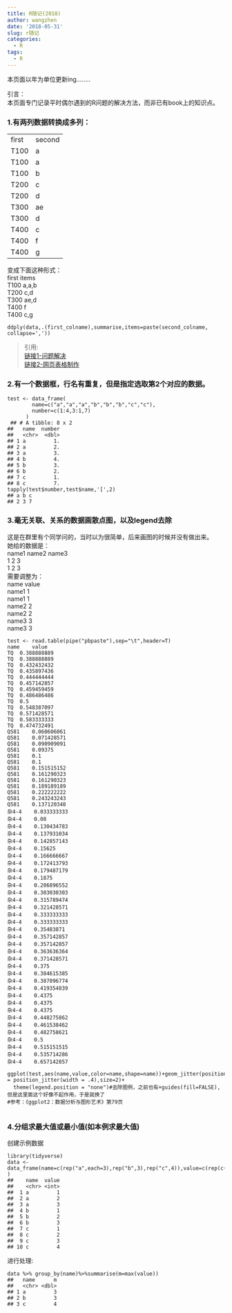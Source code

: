 ```yaml
---
title: R随记(2018)
author: wangzhen
date: '2018-05-31'
slug: r随记
categories:
  - R
tags:
  - R
---
```

本页面以年为单位更新ing........

引言：<br>
本页面专门记录平时偶尔遇到的R问题的解决方法，而非已有book上的知识点。

### 1.有两列数据转换成多列：
<table class="table table-bordered table-striped table-condensed">
   <tr>
      <td>first</td>
      <td>second</td>
   </tr>
   <tr>
      <td>T100 </td>
      <td>a</td>
   </tr>
   <tr>
      <td>T100 </td>
      <td>a</td>
   </tr>
   <tr>
      <td>T100 </td>
      <td>b</td>
   </tr>
   <tr>
      <td>T200 </td>
      <td>c</td>
   </tr>
   <tr>
      <td>T200 </td>
      <td>d</td>
   </tr>
   <tr>
      <td>T300 </td>
      <td>ae</td>
   </tr>
   <tr>
      <td>T300 </td>
      <td>d</td>
   </tr>
   <tr>
      <td>T400 </td>
      <td>c</td>
   </tr>
   <tr>
      <td>T400</td>
      <td>f</td>
   </tr>
   <tr>
      <td>T400 </td>
      <td>g</td>
   </tr>
</table>

变成下面这种形式：<br>
  first    items<br>
 T100     a,a,b<br>
 T200        c,d<br>
 T300      ae,d<br>
 T400         f<br>
 T400        c,g<br>

```{r}
ddply(data,.(first_colname),summarise,items=paste(second_colname,
collapse=','))
```
> 引用:<br>[链接1-问题解决](http://f.dataguru.cn/thread-249421-1-1.html)<br>
> [链接2-网页表格制作](http://www.ituring.com.cn/article/3452)

### 2.有一个数据框，行名有重复，但是指定选取第2个对应的数据。
```{r}
test <- data_frame(
        name=c("a","a","a","b","b","b","c","c"),
        number=c(1:4,3:1,7)
      )
 ## # A tibble: 8 x 2
##   name  number
##   <chr>  <dbl>
## 1 a         1.
## 2 a         2.
## 3 a         3.
## 4 b         4.
## 5 b         3.
## 6 b         2.
## 7 c         1.
## 8 c         7.   
tapply(test$number,test$name,'[',2)  
## a b c 
## 2 3 7
```

### 3.毫无关联、关系的数据画散点图，以及legend去除
这是在群里有个同学问的，当时以为很简单，后来画图的时候并没有做出来。<br>
她给的数据是：<br>
name1 name2 name3<br>
1     2     3<br>
1     2     3<br>
需要调整为：<br>
name   value<br>
name1   1<br>
name1   1<br>
name2   2<br>
name2   2<br>
name3   3<br>
name3   3<br>
```{r}
test <- read.table(pipe("pbpaste"),sep="\t",header=T)
name	value
TQ	0.388888889
TQ	0.388888889
TQ	0.432432432
TQ	0.435897436
TQ	0.444444444
TQ	0.457142857
TQ	0.459459459
TQ	0.486486486
TQ	0.5
TQ	0.548387097
TQ	0.571428571
TQ	0.583333333
TQ	0.474732491
Q581	0.060606061
Q581	0.071428571
Q581	0.090909091
Q581	0.09375
Q581	0.1
Q581	0.1
Q581	0.151515152
Q581	0.161290323
Q581	0.161290323
Q581	0.189189189
Q581	0.222222222
Q581	0.243243243
Q581	0.137120348
杂4-4	0.033333333
杂4-4	0.08
杂4-4	0.130434783
杂4-4	0.137931034
杂4-4	0.142857143
杂4-4	0.15625
杂4-4	0.166666667
杂4-4	0.172413793
杂4-4	0.179487179
杂4-4	0.1875
杂4-4	0.206896552
杂4-4	0.303030303
杂4-4	0.315789474
杂4-4	0.321428571
杂4-4	0.333333333
杂4-4	0.333333333
杂4-4	0.35483871
杂4-4	0.357142857
杂4-4	0.357142857
杂4-4	0.363636364
杂4-4	0.371428571
杂4-4	0.375
杂4-4	0.384615385
杂4-4	0.387096774
杂4-4	0.419354839
杂4-4	0.4375
杂4-4	0.4375
杂4-4	0.4375
杂4-4	0.448275862
杂4-4	0.461538462
杂4-4	0.482758621
杂4-4	0.5
杂4-4	0.515151515
杂4-4	0.535714286
杂4-4	0.657142857
```
```{r}
ggplot(test,aes(name,value,color=name,shape=name))+geom_jitter(position = position_jitter(width = .4),size=2)+
  theme(legend.position = "none")#去除图例，之前也有+guides(fill=FALSE),但是这里面这个好像不起作用，于是就换了
#参考：《ggplot2：数据分析与图形艺术》第79页
  
```

### 4.分组求最大值或最小值(如本例求最大值)
创建示例数据<br>
```{r}
library(tidyverse)
data <- data_frame(name=c(rep("a",each=3),rep("b",3),rep("c",4)),value=c(rep(c(1:3),2),1:4)
)
##    name  value
##    <chr> <int>
##  1 a         1
##  2 a         2
##  3 a         3
##  4 b         1
##  5 b         2
##  6 b         3
##  7 c         1
##  8 c         2
##  9 c         3
## 10 c         4

```

进行处理:<br>

```{r}
data %>% group_by(name)%>%summarise(m=max(value))
##   name      m
##   <chr> <dbl>
## 1 a         3
## 2 b         3
## 3 c         4
```